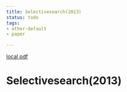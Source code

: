 ```yaml
---
title: Selectivesearch(2013)
status: todo
tags:
- other-default
- paper

---
```


[local pdf](../../../pdfs/2013-selectiveSearch.pdf)

# Selectivesearch(2013)
